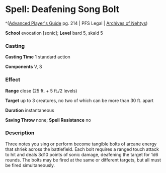# Spell: Deafening Song Bolt

^([Advanced Player's Guide][ss-deafening-song-bolt] pg. 214 | PFS Legal | [Archives of Nehtys][sn-deafening-song-bolt])

**School** evocation [sonic]; **Level** bard 5, skald 5

### Casting

**Casting Time** 1 standard action

**Components** V, S

### Effect

**Range** close (25 ft. + 5 ft./2 levels)

**Target** up to 3 creatures, no two of which can be more than 30 ft. apart

**Duration** instantaneous

**Saving Throw** none; **Spell Resistance** no

### Description

Three notes you sing or perform become tangible bolts of arcane energy that shriek across the battlefield. Each bolt requires a ranged touch attack to hit and deals 3d10 points of sonic damage, deafening the target for 1d6 rounds. The bolts may be fired at the same or different targets, but all must be fired simultaneously.

[ss-deafening-song-bolt]: http://paizo.com/pathfinderRPG/v57
[sn-deafening-song-bolt]: http://www.archivesofnethys.com/SpellDisplay.aspx?ItemName=Deafening%20Song%20Bolt